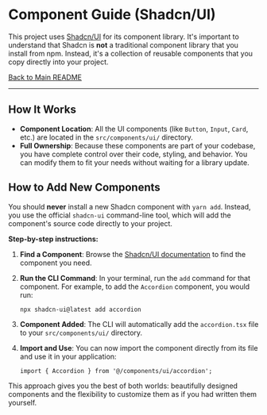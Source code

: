 # Component Guide (Shadcn/UI)

This project uses [Shadcn/UI](https://ui.shadcn.com/) for its component library. It's important to understand that Shadcn is **not** a traditional component library that you install from npm. Instead, it's a collection of reusable components that you copy directly into your project.

[Back to Main README](../README.md)

---

## How It Works

- **Component Location**: All the UI components (like `Button`, `Input`, `Card`, etc.) are located in the `src/components/ui/` directory.
- **Full Ownership**: Because these components are part of your codebase, you have complete control over their code, styling, and behavior. You can modify them to fit your needs without waiting for a library update.

## How to Add New Components

You should **never** install a new Shadcn component with `yarn add`. Instead, you use the official `shadcn-ui` command-line tool, which will add the component's source code directly to your project.

**Step-by-step instructions:**

1.  **Find a Component**: Browse the [Shadcn/UI documentation](https://ui.shadcn.com/docs/components/accordion) to find the component you need.

2.  **Run the CLI Command**: In your terminal, run the `add` command for that component. For example, to add the `Accordion` component, you would run:

    ```bash
    npx shadcn-ui@latest add accordion
    ```

3.  **Component Added**: The CLI will automatically add the `accordion.tsx` file to your `src/components/ui/` directory.

4.  **Import and Use**: You can now import the component directly from its file and use it in your application:

    ```tsx
    import { Accordion } from '@/components/ui/accordion';
    ```

This approach gives you the best of both worlds: beautifully designed components and the flexibility to customize them as if you had written them yourself.
